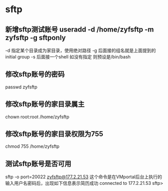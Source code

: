# sftp
## 新增sftp测试账号 useradd -d /home/zyfsftp -m zyfsftp -g sftponly
-d 指定某个目录成为家目录，使用绝对路径
-g 后面接的组名就是上面提到的initial group
-s 后面接一个shell 如没有指定 则预设是/bin/bash
## 修改sftp账号的密码
 passwd
 zyfsftp
 ## 修改sftp账号的家目录属主
 chown root:root /home/zyfsftp
 ## 修改sftp账号的家目录权限为755
 chmod 755
 /home/zyfsftp
 ## 测试sftp账号是否可用
 sftp -o
 port=20022
 zyfsftp@177.2.21.53
 这个命令是在VMportal后台上执行的
 输入用户名密码后，出现如下信息表示简历成功
 connected to 177.2.21.53
 sftp>
